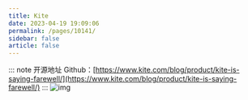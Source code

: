 ```yaml
---
title: Kite
date: 2023-04-19 19:09:06
permalink: /pages/10141/
sidebar: false
article: false
---
```

::: note 开源地址
Github：[https://www.kite.com/blog/product/kite-is-saying-farewell/](https://www.kite.com/blog/product/kite-is-saying-farewell/)
:::
![img](/img/open/10141/8b75ed9d6f077d382ef1bd9b8b98b245.png)